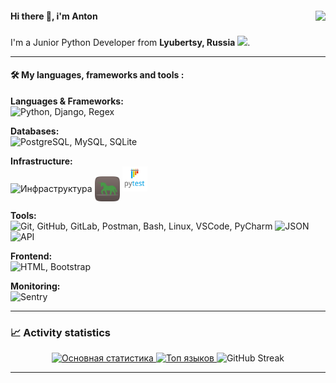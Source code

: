 
#### Hi there 👋, i'm Anton  <img align="right" src="https://komarev.com/ghpvc/?username=antsyganok"/>
###
I'm a Junior Python Developer from  <b>Lyubertsy, Russia</b> <img src="https://cdn-icons-png.flaticon.com/512/197/197408.png" width="13"/>.

---
#### :hammer_and_wrench: My languages, frameworks and tools :

<div align="left">
  <!-- Группировка по категориям -->
  <strong>Languages & Frameworks:</strong><br>
  <img src="https://skillicons.dev/icons?i=py,django,regex" alt="Python, Django, Regex" />

  <strong>Databases:</strong><br>
  <img src="https://skillicons.dev/icons?i=postgres,mysql,sqlite" alt="PostgreSQL, MySQL, SQLite" />

  <strong>Infrastructure:</strong><br>
  <img src="https://skillicons.dev/icons?i=docker,nginx,githubactions" alt="Инфраструктура" style="vertical-align:middle"/>
  <img src="https://raw.githubusercontent.com/whitmo/gunicorn/master/icon.svg" width="40" height="40" alt="Gunicorn" style="vertical-align:middle"/>
  <img src="https://github.com/devicons/devicon/blob/master/icons/pytest/pytest-original-wordmark.svg" width="40" height="40" alt="pytest" title="pytest" />

  <strong>Tools:</strong><br>
  <img src="https://skillicons.dev/icons?i=git,github,gitlab,postman,bash,linux,vscode,pycharm" alt="Git, GitHub, GitLab, Postman, Bash, Linux, VSCode, PyCharm" />
  <img src="https://cdn.icon-icons.com/icons2/2790/PNG/512/json_filetype_icon_177531.png" width="40" height="40" alt="JSON" title="JSON" />
  <img src="https://cdn.icon-icons.com/icons2/2104/PNG/512/api_icon_129131.png" width="40" height="40" alt="API" title="API" />

  <strong>Frontend:</strong><br>
  <img src="https://skillicons.dev/icons?i=html,bootstrap" alt="HTML, Bootstrap" />

  <strong>Monitoring:</strong><br>
  <img src="https://skillicons.dev/icons?i=sentry" alt="Sentry" />
</div>

---
### 📈 Activity statistics

<div align="center">

<!-- Основная статистика -->
<a href="https://github.com/anuraghazra/github-readme-stats">
  <img height="165" src="https://github-readme-stats.vercel.app/api?username=antsyganok&show_icons=true&theme=dark&hide_border=true&bg_color=00000000&text_color=58a6ff&icon_color=58a6ff&title_color=58a6ff" alt="Основная статистика" />
</a>

<!-- Языки -->
<a href="https://github.com/anuraghazra/github-readme-stats">
  <img height="165" src="https://github-readme-stats.vercel.app/api/top-langs/?username=antsyganok&layout=compact&theme=dark&hide_border=true&bg_color=00000000&text_color=58a6ff&title_color=58a6ff" alt="Топ языков" />
</a>

<!-- Стрик -->
<img src="https://streak-stats.demolab.com?user=antsyganok&theme=dark&hide_border=true&background=00000000&dates=58a6ff&stroke=58a6ff&ring=58a6ff&fire=58a6ff&currStreakNum=58a6ff&sideNums=58a6ff&currStreakLabel=58a6ff&sideLabels=58a6ff" alt="GitHub Streak" />

</div>

---

<!-- :man_technologist: -->
<!--
**antsyganok/antsyganok** is a ✨ _special_ ✨ repository because its `README.md` (this file) appears on your GitHub profile.

Here are some ideas to get you started:

- 🔭 I’m currently working on ...
- 🌱 I’m currently learning ...
- 👯 I’m looking to collaborate on ...
- 🤔 I’m looking for help with ...
- 💬 Ask me about ...
- 📫 How to reach me: ...
- 😄 Pronouns: ...
- ⚡ Fun fact: ...
-->
